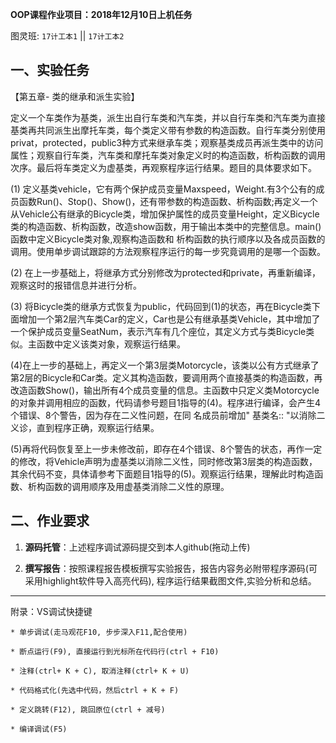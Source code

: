 **OOP课程作业项目：2018年12月10日上机任务**

图灵班: `17计工本1`  || `17计工本2`


## 一、实验任务

【第五章- 类的继承和派生实验】

定义一个车类作为基类，派生出自行车类和汽车类，并以自行车类和汽车类为直接基类再共同派生出摩托车类，每个类定义带有参数的构造函数。自行车类分别使用privat，protected，public3种方式来继承车类；观察基类成员再派生类中的访问属性；观察自行车类，汽车类和摩托车类对象定义时的构造函数，析构函数的调用次序。最后将车类定义为虚基类，再观察程序运行结果。题目的具体要求如下。

(1) 定义基类vehicle，它有两个保护成员变量Maxspeed，Weight.有3个公有的成员函数Run()、Stop()、Show()，还有带参数的构造函数、析构函数;再定义一个从Vehicle公有继承的Bicycle类，增加保护属性的成员变量Height，定义Bicycle类的构造函数、析构函数，改造show函数，用于输出本类中的完整信息。main()函数中定义Bicycle类对象,观察构造函数和
析构函数的执行顺序以及各成员函数的调用。使用单步调试跟踪的方法观察程序运行的每一步究竟调用的是哪一个函数。

(2) 在上一步基础上，将继承方式分别修改为protected和private，再重新编译，观察这时的报错信息并进行分析。

(3) 将Bicycle类的继承方式恢复为public，代码回到(1)的状态，再在Bicycle类下面增加一个第2层汽车类Car的定义，Car也是公有继承基类Vehicle，其中增加了一个保护成员变量SeatNum，表示汽车有几个座位，其定义方式与类Bicycle类似。主函数中定义该类对象，观察运行结果。

(4)在上一步的基础上，再定义一个第3层类Motorcycle，该类以公有方式继承了第2层的Bicycle和Car类。定义其构造函数，要调用两个直接基类的构造函数，再改造函数Show()，输出所有4个成员变量的信息。主函数中只定义类Motorcycle的对象并调用相应的函数，代码请参号题目1指导的(4)。程序进行编译，会产生4个错误、8个警告，因为存在二义性问题，在同
名成员前增加" 基类名:: "以消除二义诊，直到程序正确，观察运行结果。

(5)再将代码恢复至上一步未修改前，即存在4个错误、8个警告的状态，再作一定的修改，将Vehicle声明为虚基类以消除二义性，同时修改第3层类的构造函数，其余代码不变，具体请参考下面题目1指导的(5)。观察运行结果，理解此时构造函数、析构函数的调用顺序及用虚基类消除二义性的原理。

   

## 二、作业要求

1. **源码托管**：上述程序调试源码提交到本人github(拖动上传)


2. **撰写报告**：按照课程报告模板撰写实验报告，报告内容务必附带程序源码(可采用highlight软件导入高亮代码), 程序运行结果截图文件,实验分析和总结。

---

附录：VS调试快捷键

   ```  
   * 单步调试(走马观花F10, 步步深入F11,配合使用) 
   
   * 断点运行(F9), 直接运行到光标所在代码行(ctrl + F10)
   
   * 注释(ctrl+ K + C), 取消注释(ctrl+ K + U)
   
   * 代码格式化(先选中代码，然后ctrl + K + F)
   
   * 定义跳转(F12), 跳回原位(ctrl + 减号)
   
   * 编译调试(F5) 
   ```










